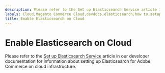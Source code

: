 ```yaml
---
description: Please refer to the Set up Elasticsearch Service article in our developer documentation for information about setting up Elasticsearch for Adobe Commerce on cloud infrastructure.
labels: Cloud,Magento Commerce Cloud,devdocs,elasticsearch,how to,setup,Adobe Commerce,cloud infrastructure
title: Enable Elasticsearch on Cloud
---
```


# Enable Elasticsearch on Cloud

Please refer to the [Set up Elasticsearch Service](https://devdocs.magento.com/guides/v2.3/cloud/project/project-conf-files_services-elastic.html#elasticsearch-software-compatibility) article in our developer documentation for information about setting up Elasticsearch for Adobe Commerce on cloud infrastructure.